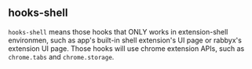 ## hooks-shell

`hooks-shell` means those hooks that ONLY works in extension-shell environmen, such as
app's built-in shell extension's UI page or rabbyx's extension UI page. Those hooks will use chrome extension APIs, such as `chrome.tabs` and `chrome.storage`.
